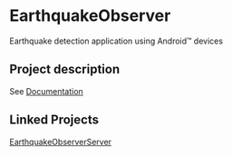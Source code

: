 # EarthquakeObserver
Earthquake detection application using Android™ devices

## Project description
See [Documentation](https://github.com/LykourgosS/EarthquakeObserver/blob/master/Earthquake%20detection%20application%20using%20Android%E2%84%A2%20devices.pdf)

## Linked Projects
[EarthquakeObserverServer](https://github.com/LykourgosS/EarthquakeObserverServer)
